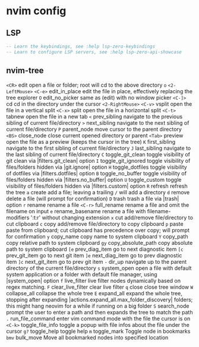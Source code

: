 # nvim config 
## LSP
```lua
-- Learn the keybindings, see :help lsp-zero-keybindings
-- Learn to configure LSP servers, see :help lsp-zero-api-showcase
```
## nvim-tree
`<CR>`            edit                open a file or folder; root will cd to the above directory
`o`
`<2-LeftMouse>`
`<C-e>`           edit_in_place       edit the file in place, effectively replacing the tree explorer
`O`               edit_no_picker      same as (edit) with no window picker
`<C-]>`           cd                  cd in the directory under the cursor
`<2-RightMouse>`
`<C-v>`           vsplit              open the file in a vertical split
`<C-x>`           split               open the file in a horizontal split
`<C-t>`           tabnew              open the file in a new tab
`<`               prev_sibling        navigate to the previous sibling of current file/directory
`>`               next_sibling        navigate to the next sibling of current file/directory
`P`               parent_node         move cursor to the parent directory
`<BS>`            close_node          close current opened directory or parent
`<Tab>`           preview             open the file as a preview (keeps the cursor in the tree)
`K`               first_sibling       navigate to the first sibling of current file/directory
`J`               last_sibling        navigate to the last sibling of current file/directory
`C`               toggle_git_clean    toggle visibility of git clean via |filters.git_clean| option
`I`               toggle_git_ignored  toggle visibility of files/folders hidden via |git.ignore| option
`H`               toggle_dotfiles     toggle visibility of dotfiles via |filters.dotfiles| option
`B`               toggle_no_buffer    toggle visibility of files/folders hidden via |filters.no_buffer| option
`U`               toggle_custom       toggle visibility of files/folders hidden via |filters.custom| option
`R`               refresh             refresh the tree
`a`               create              add a file; leaving a trailing `/` will add a directory
`d`               remove              delete a file (will prompt for confirmation)
`D`               trash               trash a file via |trash| option
`r`               rename              rename a file
`<C-r>`           full_rename         rename a file and omit the filename on input
`e`               rename_basename     rename a file with filename-modifiers ':t:r' without changing extension
`x`               cut                 add/remove file/directory to cut clipboard
`c`               copy                add/remove file/directory to copy clipboard
`p`               paste               paste from clipboard; cut clipboard has precedence over copy; will prompt for confirmation
`y`               copy_name           copy name to system clipboard
`Y`               copy_path           copy relative path to system clipboard
`gy`              copy_absolute_path  copy absolute path to system clipboard
`[e`              prev_diag_item      go to next diagnostic item
`[c`              prev_git_item       go to next git item
`]e`              next_diag_item      go to prev diagnostic item
`]c`              next_git_item       go to prev git item
`-`               dir_up              navigate up to the parent directory of the current file/directory
`s`               system_open         open a file with default system application or a folder with default file manager, using |system_open| option
`f`               live_filter         live filter nodes dynamically based on regex matching.
`F`               clear_live_filter   clear live filter
`q`               close               close tree window
`W`               collapse_all        collapse the whole tree
`E`               expand_all          expand the whole tree, stopping after expanding |actions.expand_all.max_folder_discovery| folders; this might hang neovim for a while if running on a big folder
`S`               search_node         prompt the user to enter a path and then expands the tree to match the path
`.`               run_file_command    enter vim command mode with the file the cursor is on
`<C-k>`           toggle_file_info    toggle a popup with file infos about the file under the cursor
`g?`              toggle_help         toggle help
`m`               toggle_mark         Toggle node in bookmarks
`bmv`             bulk_move           Move all bookmarked nodes into specified location

